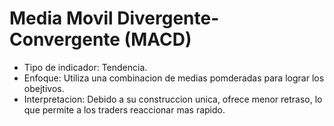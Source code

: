 # Media Movil Divergente-Convergente (MACD)

-   Tipo de indicador: Tendencia.
-   Enfoque: Utiliza una combinacion de medias pomderadas para lograr los obejtivos.
-   Interpretacion: Debido a su construccion unica, ofrece menor retraso, lo que permite a los traders reaccionar mas rapido.